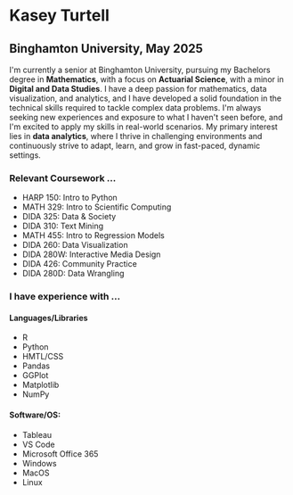 # Kasey Turtell
## Binghamton University, May 2025

I'm currently a senior at Binghamton University, pursuing my Bachelors degree in **Mathematics**, with a focus on **Actuarial Science**, with a minor in **Digital and Data Studies**. I have a deep passion for mathematics, data visualization, and analytics, and I have developed a solid foundation in the technical skills required to tackle complex data problems. I'm always seeking new experiences and exposure to what I haven't seen before, and I'm excited to apply my skills in real-world scenarios. My primary interest lies in **data analytics**, where I thrive in challenging environments and continuously strive to adapt, learn, and grow in fast-paced, dynamic settings.


### Relevant Coursework ...
* HARP 150: Intro to Python
* MATH 329: Intro to Scientific Computing
* DIDA 325: Data & Society
* DIDA 310: Text Mining
* MATH 455: Intro to Regression Models
* DIDA 260: Data Visualization
* DIDA 280W: Interactive Media Design
* DIDA 426: Community Practice
* DIDA 280D: Data Wrangling


### I have experience with ...
#### Languages/Libraries
* R
* Python
* HMTL/CSS
* Pandas
* GGPlot
* Matplotlib
* NumPy
#### Software/OS:
* Tableau
* VS Code
* Microsoft Office 365
* Windows
* MacOS
* Linux

<!--
**kasey-rose/kasey-rose** is a ✨ _special_ ✨ repository because its `README.md` (this file) appears on your GitHub profile.

Here are some ideas to get you started:

- 🔭 I’m currently working on ...
- 🌱 I’m currently learning ...
- 👯 I’m looking to collaborate on ...
- 🤔 I’m looking for help with ...
- 💬 Ask me about ...
- 📫 How to reach me: ...
- 😄 Pronouns: ...
- ⚡ Fun fact: ...
-->

